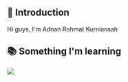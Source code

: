 
## 👋 Introduction

<p>Hi guys, I'm Adnan Rohmat Kurniansah</p>
  
## 📚 Something I'm learning 
<p>
  <a href="https://skillicons.dev">
    <img src="https://skillicons.dev/icons?i=html,css,javascript,php,java,bootstrap,laravel,mysql,git" />
  </a>
</p>

